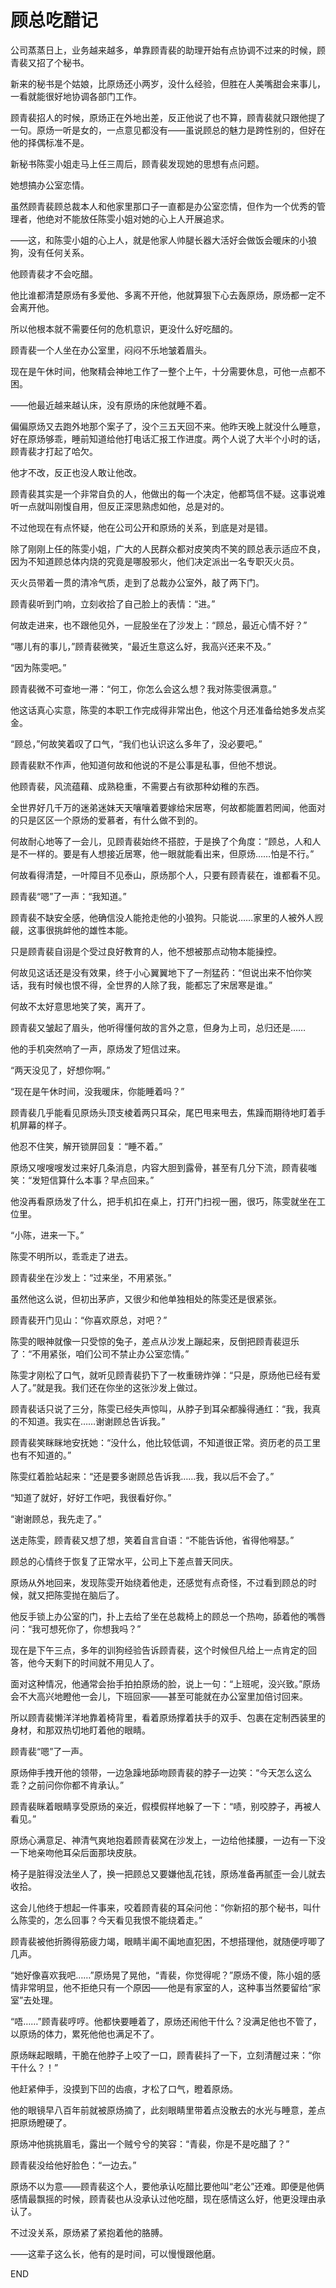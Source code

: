 # 顾总吃醋记

公司蒸蒸日上，业务越来越多，单靠顾青裴的助理开始有点协调不过来的时候，顾青裴又招了个秘书。

新来的秘书是个姑娘，比原炀还小两岁，没什么经验，但胜在人美嘴甜会来事儿，一看就能很好地协调各部门工作。

顾青裴招人的时候，原炀正在外地出差，反正他说了也不算，顾青裴就只跟他提了一句。原炀一听是女的，一点意见都没有——虽说顾总的魅力是跨性别的，但好在他的择偶标准不是。

新秘书陈雯小姐走马上任三周后，顾青裴发现她的思想有点问题。

她想搞办公室恋情。

虽然顾青裴顾总裁本人和他家里那口子一直都是办公室恋情，但作为一个优秀的管理者，他绝对不能放任陈雯小姐对她的心上人开展追求。

——这，和陈雯小姐的心上人，就是他家人帅腿长器大活好会做饭会暖床的小狼狗，没有任何关系。

他顾青裴才不会吃醋。

他比谁都清楚原炀有多爱他、多离不开他，他就算狠下心去轰原炀，原炀都一定不会离开他。

所以他根本就不需要任何的危机意识，更没什么好吃醋的。



顾青裴一个人坐在办公室里，闷闷不乐地皱着眉头。

现在是午休时间，他聚精会神地工作了一整个上午，十分需要休息，可他一点都不困。

——他最近越来越认床，没有原炀的床他就睡不着。

偏偏原炀又去跑外地那个案子了，没个三五天回不来。他昨天晚上就没什么睡意，好在原炀够乖，睡前知道给他打电话汇报工作进度。两个人说了大半个小时的话，顾青裴才打起了哈欠。

他才不改，反正也没人敢让他改。

顾青裴其实是一个非常自负的人，他做出的每一个决定，他都笃信不疑。这事说难听一点就叫刚愎自用，但反正深思熟虑如他，总是对的。

不过他现在有点怀疑，他在公司公开和原炀的关系，到底是对是错。



除了刚刚上任的陈雯小姐，广大的人民群众都对皮笑肉不笑的顾总表示适应不良，因为不知道顾总体内烧的究竟是哪股邪火，他们决定派出一名专职灭火员。

灭火员带着一贯的清冷气质，走到了总裁办公室外，敲了两下门。

顾青裴听到门响，立刻收拾了自己脸上的表情：“进。”

何故走进来，也不跟他见外，一屁股坐在了沙发上：“顾总，最近心情不好？”

“哪儿有的事儿，”顾青裴微笑，“最近生意这么好，我高兴还来不及。”

“因为陈雯吧。”

顾青裴微不可查地一滞：“何工，你怎么会这么想？我对陈雯很满意。”

他这话真心实意，陈雯的本职工作完成得非常出色，他这个月还准备给她多发点奖金。

“顾总，”何故笑着叹了口气，“我们也认识这么多年了，没必要吧。”

顾青裴默不作声，他知道何故和他说的不是公事是私事，但他不想说。

他顾青裴，风流蕴藉、成熟稳重，不需要占有欲那种幼稚的东西。

全世界好几千万的迷弟迷妹天天嚷嚷着要嫁给宋居寒，何故都能置若罔闻，他面对的只是区区一个原炀的爱慕者，有什么做不到的。

何故耐心地等了一会儿，见顾青裴始终不搭腔，于是换了个角度：“顾总，人和人是不一样的。要是有人想接近居寒，他一眼就能看出来，但原炀……怕是不行。”

何故看得清楚，一叶障目不见泰山，原炀那个人，只要有顾青裴在，谁都看不见。

顾青裴“嗯”了一声：“我知道。”

顾青裴不缺安全感，他确信没人能抢走他的小狼狗。只能说……家里的人被外人觊觎，这事很挑衅他的雄性本能。

只是顾青裴自诩是个受过良好教育的人，他不想被那点动物本能操控。

何故见这话还是没有效果，终于小心翼翼地下了一剂猛药：“但说出来不怕你笑话，我有时候也恨不得，全世界的人除了我，能都忘了宋居寒是谁。”

何故不太好意思地笑了笑，离开了。



顾青裴又皱起了眉头，他听得懂何故的言外之意，但身为上司，总归还是……

他的手机突然响了一声，原炀发了短信过来。

“两天没见了，好想你啊。”

“现在是午休时间，没我暖床，你能睡着吗？”

顾青裴几乎能看见原炀头顶支棱着两只耳朵，尾巴甩来甩去，焦躁而期待地盯着手机屏幕的样子。

他忍不住笑，解开锁屏回复：“睡不着。”

原炀又嗖嗖嗖发过来好几条消息，内容大胆到露骨，甚至有几分下流，顾青裴嗤笑：“发短信算什么本事？早点回来。”

他没再看原炀发了什么，把手机扣在桌上，打开门扫视一圈，很巧，陈雯就坐在工位里。

“小陈，进来一下。”

陈雯不明所以，乖乖走了进去。

顾青裴坐在沙发上：“过来坐，不用紧张。”

虽然他这么说，但初出茅庐，又很少和他单独相处的陈雯还是很紧张。

顾青裴开门见山：“你喜欢原总，对吧？”

陈雯的眼神就像一只受惊的兔子，差点从沙发上蹦起来，反倒把顾青裴逗乐了：“不用紧张，咱们公司不禁止办公室恋情。”

陈雯才刚松了口气，就听见顾青裴扔下了一枚重磅炸弹：“只是，原炀他已经有爱人了。”就是我。我们还在你坐的这张沙发上做过。

顾青裴话只说了三分，陈雯已经失声惊叫，从脖子到耳朵都臊得通红：“我，我真的不知道。我实在……谢谢顾总告诉我。”

顾青裴笑眯眯地安抚她：“没什么，他比较低调，不知道很正常。资历老的员工里也有不知道的。”

陈雯红着脸站起来：“还是要多谢顾总告诉我……我，我以后不会了。”

“知道了就好，好好工作吧，我很看好你。”

“谢谢顾总，我先走了。”



送走陈雯，顾青裴又想了想，笑着自言自语：“不能告诉他，省得他嘚瑟。”

顾总的心情终于恢复了正常水平，公司上下差点普天同庆。



原炀从外地回来，发现陈雯开始绕着他走，还感觉有点奇怪，不过看到顾总的时候，就又把陈雯抛在脑后了。

他反手锁上办公室的门，扑上去给了坐在总裁椅上的顾总一个热吻，舔着他的嘴唇问：“我可想死你了，你想我吗？”

现在是下午三点，多年的训狗经验告诉顾青裴，这个时候但凡给上一点肯定的回答，他今天剩下的时间就不用见人了。

面对这种情况，他通常会抬手拍拍原炀的脸，说上一句：“上班呢，没兴致。”原炀会不大高兴地瞪他一会儿，下班回家——甚至可能就在办公室里加倍讨回来。

所以顾青裴懒洋洋地靠着椅背里，看着原炀撑着扶手的双手、包裹在定制西装里的身材，和那双热切地盯着他的眼睛。

顾青裴“嗯”了一声。



原炀伸手拽开他的领带，一边急躁地舔吻顾青裴的脖子一边笑：“今天怎么这么乖？之前问你你都不肯承认。”

顾青裴眯着眼睛享受原炀的亲近，假模假样地躲了一下：“啧，别咬脖子，再被人看见。”



原炀心满意足、神清气爽地抱着顾青裴窝在沙发上，一边给他揉腰，一边有一下没一下地亲吻他耳朵后面那块皮肤。

椅子是脏得没法坐人了，换一把顾总又要嫌他乱花钱，原炀准备再腻歪一会儿就去收拾。

这会儿他终于想起一件事来，咬着顾青裴的耳朵问他：“你新招的那个秘书，叫什么陈雯的，怎么回事？今天看见我恨不能绕着走。”

顾青裴被他折腾得筋疲力竭，眼睛半阖不阖地直犯困，不想搭理他，就随便哼唧了几声。

“她好像喜欢我吧……”原炀晃了晃他，“青裴，你觉得呢？”原炀不傻，陈小姐的感情非常明显，他不拒绝只有一个原因——他是有家室的人，这种事当然要留给“家室”去处理。

“唔……”顾青裴哼哼。他都快要睡着了，原炀还闹他干什么？没满足他也不管了，以原炀的体力，累死他他也满足不了。

原炀眯起眼睛，干脆在他脖子上咬了一口，顾青裴抖了一下，立刻清醒过来：“你干什么？！”

他赶紧伸手，没摸到下凹的齿痕，才松了口气，瞪着原炀。

他的眼镜早八百年前就被原炀摘了，此刻眼睛里带着点没散去的水光与睡意，差点把原炀瞪硬了。

原炀冲他挑挑眉毛，露出一个贼兮兮的笑容：“青裴，你是不是吃醋了？”

顾青裴没给他好脸色：“一边去。”

原炀不以为意——顾青裴这个人，要他承认吃醋比要他叫“老公”还难。即便是他俩感情最飘摇的时候，顾青裴也从没承认过他吃醋，现在感情这么好，他更没理由承认了。

不过没关系，原炀紧了紧抱着他的胳膊。

——这辈子这么长，他有的是时间，可以慢慢跟他磨。

END
